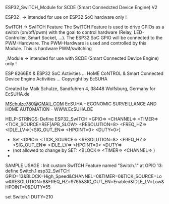ESP32_SwITCH_Module for SCDE (Smart Connedcted Device Engine) V2

ESP32_ -> intended for use on ESP32 SoC hardware only ! 

SwITCH -> SwITCH Feature
The SwITCH Feature is used to drive GPIOs as a switch (on/off/pwm) with the goal to control hardware (Relay, LED-Controller, Smart Socket, ...). The ESP32 SoC GPIO will be connected to the PWM-Hardware. The PWM-Hardware is used and controlled by this Module. This is hardware PWM/switching

_Module -> intended for use with SCDE (Smart Connected Device Engine) only !


ESP 8266EX & ESP32 SoC Activities ...
HoME CoNTROL & Smart Connected Device Engine Activities ...
Copyright by EcSUHA
 
Created by Maik Schulze, Sandfuhren 4, 38448 Wolfsburg, Germany for EcSUHA.de 
 
MSchulze780@GMAIL.COM
EcSUHA - ECONOMIC SURVEILLANCE AND HOME AUTOMATION - WWW.EcSUHA.DE
   
   
  HELP-STRINGS:
  Define <Def-Name> ESP32_SwITCH <GPIO=> <CHANNEL=> <TIMER=> <TICK_SOURCE=REF|APB_SLOW> <RESOLUTION=8> <FREQ_HZ=> <IDLE_LV=>[<SIG_OUT_EN=> <HPOINT=0> <DUTY=0>]
 * Set <Def-Name> <GPIO=> <TICK_SOURCE=> <RESOLUTION=8> <FREQ_HZ=> <SIG_OUT_EN=> <IDLE_LV=> <HPOINT=0> <DUTY=>
 * (not allowed to change by SET: <BLOCK=> <TIMER=> <CHANNEL=> )
 *
 
 SAMPLE USAGE :
 Init custom SwITCH Feature named "Switch.1" at GPIO 13:
 define Switch.1 esp32_SwITCH GPIO=13&BLOCK=High_Speed&CHANNEL=0&TIMER=0&TICK_SOURCE=Low&RESOLUTION=8&FREQ_HZ=9765&SIG_OUT_EN=Enabled&IDLE_LV=Low&HPOINT=0&DUTY=55
 
 set Switch.1 DUTY=210
 
 
 
